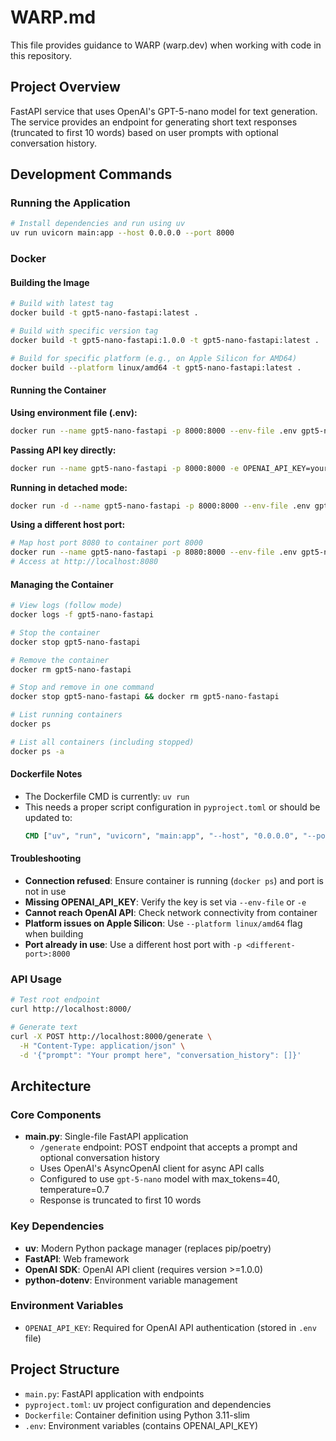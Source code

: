 # WARP.md

This file provides guidance to WARP (warp.dev) when working with code in this repository.

## Project Overview

FastAPI service that uses OpenAI's GPT-5-nano model for text generation. The service provides an endpoint for generating short text responses (truncated to first 10 words) based on user prompts with optional conversation history.

## Development Commands

### Running the Application

```bash
# Install dependencies and run using uv
uv run uvicorn main:app --host 0.0.0.0 --port 8000
```

### Docker

#### Building the Image

```bash
# Build with latest tag
docker build -t gpt5-nano-fastapi:latest .

# Build with specific version tag
docker build -t gpt5-nano-fastapi:1.0.0 -t gpt5-nano-fastapi:latest .

# Build for specific platform (e.g., on Apple Silicon for AMD64)
docker build --platform linux/amd64 -t gpt5-nano-fastapi:latest .
```

#### Running the Container

**Using environment file (.env):**
```bash
docker run --name gpt5-nano-fastapi -p 8000:8000 --env-file .env gpt5-nano-fastapi:latest
```

**Passing API key directly:**
```bash
docker run --name gpt5-nano-fastapi -p 8000:8000 -e OPENAI_API_KEY=your-api-key-here gpt5-nano-fastapi:latest
```

**Running in detached mode:**
```bash
docker run -d --name gpt5-nano-fastapi -p 8000:8000 --env-file .env gpt5-nano-fastapi:latest
```

**Using a different host port:**
```bash
# Map host port 8080 to container port 8000
docker run --name gpt5-nano-fastapi -p 8080:8000 --env-file .env gpt5-nano-fastapi:latest
# Access at http://localhost:8080
```

#### Managing the Container

```bash
# View logs (follow mode)
docker logs -f gpt5-nano-fastapi

# Stop the container
docker stop gpt5-nano-fastapi

# Remove the container
docker rm gpt5-nano-fastapi

# Stop and remove in one command
docker stop gpt5-nano-fastapi && docker rm gpt5-nano-fastapi

# List running containers
docker ps

# List all containers (including stopped)
docker ps -a
```

#### Dockerfile Notes

- The Dockerfile CMD is currently: `uv run`
- This needs a proper script configuration in `pyproject.toml` or should be updated to:
  ```dockerfile
  CMD ["uv", "run", "uvicorn", "main:app", "--host", "0.0.0.0", "--port", "8000"]
  ```

#### Troubleshooting

- **Connection refused**: Ensure container is running (`docker ps`) and port is not in use
- **Missing OPENAI_API_KEY**: Verify the key is set via `--env-file` or `-e`
- **Cannot reach OpenAI API**: Check network connectivity from container
- **Platform issues on Apple Silicon**: Use `--platform linux/amd64` flag when building
- **Port already in use**: Use a different host port with `-p <different-port>:8000`

### API Usage

```bash
# Test root endpoint
curl http://localhost:8000/

# Generate text
curl -X POST http://localhost:8000/generate \
  -H "Content-Type: application/json" \
  -d '{"prompt": "Your prompt here", "conversation_history": []}'
```

## Architecture

### Core Components

- **main.py**: Single-file FastAPI application
  - `/generate` endpoint: POST endpoint that accepts a prompt and optional conversation history
  - Uses OpenAI's AsyncOpenAI client for async API calls
  - Configured to use `gpt-5-nano` model with max_tokens=40, temperature=0.7
  - Response is truncated to first 10 words
  
### Key Dependencies

- **uv**: Modern Python package manager (replaces pip/poetry)
- **FastAPI**: Web framework
- **OpenAI SDK**: OpenAI API client (requires version >=1.0.0)
- **python-dotenv**: Environment variable management

### Environment Variables

- `OPENAI_API_KEY`: Required for OpenAI API authentication (stored in `.env` file)

## Project Structure

- `main.py`: FastAPI application with endpoints
- `pyproject.toml`: uv project configuration and dependencies
- `Dockerfile`: Container definition using Python 3.11-slim
- `.env`: Environment variables (contains OPENAI_API_KEY)
